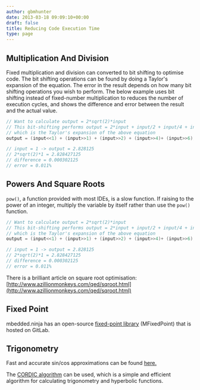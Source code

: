 ```yaml
---
author: gbmhunter
date: 2013-03-18 09:09:10+00:00
draft: false
title: Reducing Code Execution Time
type: page
---
```


## Multiplication And Division

Fixed multiplication and division can converted to bit shifting to optimise code. The bit shifting operations can be found by doing a Taylor's expansion of the equation. The error in the result depends on how many bit shifting operations you wish to perform. The below example uses bit shifting instead of fixed-number multiplication to reduces the number of execution cycles, and shows the difference and error between the result and the actual value.

```c    
// Want to calculate output = 2*sqrt(2)*input
// This bit-shifting performs output = 2*input + input/2 + input/4 + input/16 + input/64,
// which is the Taylor's expansion of the above equation
output = (input<<1) + (input>>1) + (input>>2) + (input>>4)+ (input>>6);

// input = 1 -> output = 2.828125
// 2*sqrt(2)*1 = 2.828427125
// difference = 0.000302125
// error = 0.011%
```

## Powers And Square Roots

`pow()`, a function provided with most IDEs, is a slow function. If raising to the power of an integer, multiply the variable by itself rather than use the `pow()` function.

```c    
// Want to calculate output = 2*sqrt(2)*input
// This bit-shifting performs output = 2*input + input/2 + input/4 + input/16 + input/64,
// which is the Taylor's expansion of the above equation
output = (input<<1) + (input>>1) + (input>>2) + (input>>4)+ (input>>6);

// input = 1 -> output = 2.828125
// 2*sqrt(2)*1 = 2.828427125
// difference = 0.000302125
// error = 0.011%
```

There is a brilliant article on square root optimisation: [http://www.azillionmonkeys.com/qed/sqroot.html](http://www.azillionmonkeys.com/qed/sqroot.html)

## Fixed Point

mbedded.ninja has an open-source [fixed-point library](https://github.com/gbmhunter/MFixedPoint) (MFixedPoint) that is hosted on GitLab.

## Trigonometry

Fast and accurate sin/cos approximations can be found [here.](http://devmaster.net/forums/topic/4648-fast-and-accurate-sinecosine/)

The [CORDIC algorithm](http://en.wikipedia.org/wiki/CORDIC) can be used, which is a simple and efficient algorithm for calculating trigonometry and hyperbolic functions.

